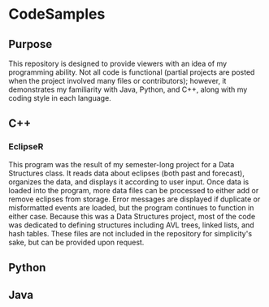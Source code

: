 # CodeSamples

## Purpose
This repository is designed to provide viewers with an idea of my programming ability. Not all code is functional (partial projects are posted when the project involved many files or contributors); however, it demonstrates my familiarity with Java, Python, and C++, along with my coding style in each language. 

## C++
### EclipseR
This program was the result of my semester-long project for a Data Structures class. It reads data about eclipses (both past and forecast), organizes the data, and displays it according to user input. Once data is loaded into the program, more data files can be processed to either add or remove eclipses from storage. Error messages are displayed if duplicate or misformatted events are loaded, but the program continues to function in either case. 
Because this was a Data Structures project, most of the code was dedicated to defining structures including AVL trees, linked lists, and hash tables. These files are not included in the repository for simplicity's sake, but can be provided upon request.

## Python

## Java
